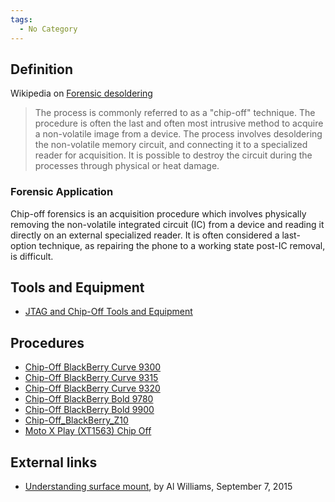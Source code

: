 ```yaml
---
tags:
  - No Category
---
```

## Definition

Wikipedia on [Forensic
desoldering](https://en.wikipedia.org/wiki/Mobile_device_forensics#Forensic_desoldering)

> The process is commonly referred to as a "chip-off" technique. The
> procedure is often the last and often most intrusive method to acquire
> a non-volatile image from a device. The process involves desoldering
> the non-volatile memory circuit, and connecting it to a specialized
> reader for acquisition. It is possible to destroy the circuit during
> the processes through physical or heat damage.

### Forensic Application

Chip-off forensics is an acquisition procedure which involves physically
removing the non-volatile integrated circuit (IC) from a device and
reading it directly on an external specialized reader. It is often
considered a last-option technique, as repairing the phone to a working
state post-IC removal, is difficult.

## Tools and Equipment

- [JTAG and Chip-Off Tools and
  Equipment](jtag_and_chip-off_tools_and_equipment.md)

## Procedures

- [Chip-Off BlackBerry Curve
  9300](chip-off_blackberry_curve_9300.md)
- [Chip-Off BlackBerry Curve
  9315](chip-off_blackberry_curve_9315.md)
- [Chip-Off BlackBerry Curve
  9320](chip-off_blackberry_curve_9320.md)
- [Chip-Off BlackBerry Bold
  9780](chip-off_blackberry_bold_9780.md)
- [Chip-Off BlackBerry Bold
  9900](chip-off_blackberry_bold_9900.md)
- [Chip-Off_BlackBerry_Z10](chip-off_blackberry_z10.md)
- [Moto X Play (XT1563) Chip
  Off](moto_x_play_(xt1563)_chip_off.md)

## External links

- [Understanding surface
  mount](https://hackaday.com/2015/09/07/understanding-surface-mount/),
  by Al Williams, September 7, 2015